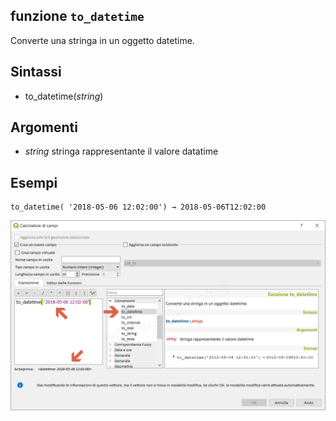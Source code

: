 ## funzione `to_datetime`

Converte una stringa in un oggetto datetime.

## Sintassi

* to_datetime(_string_)

## Argomenti

* _string_ stringa rappresentante il valore datatime

## Esempi
```
to_datetime( '2018-05-06 12:02:00') → 2018-05-06T12:02:00
```

![](/img/conversioni/to_datetime1.png)